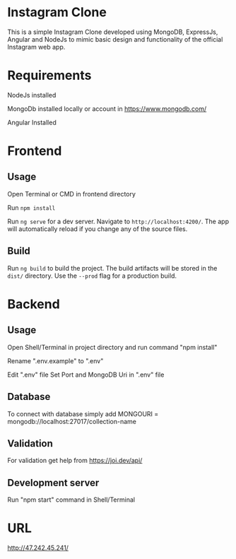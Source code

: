 # Instagram Clone

This is a simple Instagram Clone developed using MongoDB, ExpressJs, Angular and NodeJs to mimic basic design and functionality of the official Instagram web app.

# Requirements

NodeJs installed

MongoDb installed locally or account in https://www.mongodb.com/

Angular Installed

# Frontend

## Usage

Open Terminal or CMD in frontend directory

Run `npm install`

Run `ng serve` for a dev server. Navigate to `http://localhost:4200/`. The app will automatically reload if you change any of the source files.

## Build

Run `ng build` to build the project. The build artifacts will be stored in the `dist/` directory. Use the `--prod` flag for a production build.

# Backend

## Usage

Open Shell/Terminal in project directory and run command "npm install"

Rename ".env.example" to ".env"

Edit ".env" file Set Port and MongoDB Uri in ".env" file

## Database

To connect with database simply add MONGOURI = mongodb://localhost:27017/collection-name

## Validation

For validation get help from https://joi.dev/api/

## Development server

Run "npm start" command in Shell/Terminal

# URL 
http://47.242.45.241/